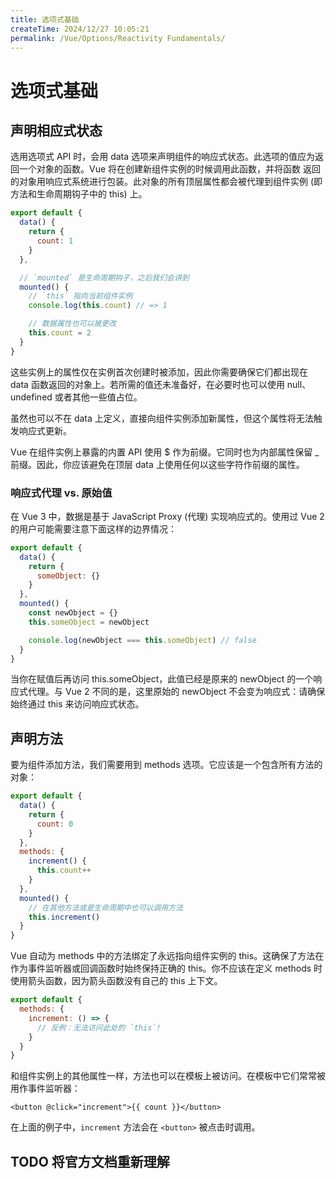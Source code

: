 ```yaml
---
title: 选项式基础
createTime: 2024/12/27 10:05:21
permalink: /Vue/Options/Reactivity Fundamentals/
---
```



# 选项式基础

## 声明相应式状态

选用选项式 API 时，会用 data 选项来声明组件的响应式状态。此选项的值应为返回一个对象的函数。Vue 将在创建新组件实例的时候调用此函数，并将函数
返回的对象用响应式系统进行包装。此对象的所有顶层属性都会被代理到组件实例 (即方法和生命周期钩子中的 this) 上。

```javascript
export default {
  data() {
    return {
      count: 1
    }
  },

  // `mounted` 是生命周期钩子，之后我们会讲到
  mounted() {
    // `this` 指向当前组件实例
    console.log(this.count) // => 1

    // 数据属性也可以被更改
    this.count = 2
  }
}
```

这些实例上的属性仅在实例首次创建时被添加，因此你需要确保它们都出现在 data 函数返回的对象上。若所需的值还未准备好，在必要时也可以使用 null、undefined 或者其他一些值占位。

虽然也可以不在 data 上定义，直接向组件实例添加新属性，但这个属性将无法触发响应式更新。

Vue 在组件实例上暴露的内置 API 使用 $ 作为前缀。它同时也为内部属性保留 _ 前缀。因此，你应该避免在顶层 data 上使用任何以这些字符作前缀的属性。

### 响应式代理 vs. 原始值

在 Vue 3 中，数据是基于 JavaScript Proxy (代理) 实现响应式的。使用过 Vue 2 的用户可能需要注意下面这样的边界情况：

```javascript
export default {
  data() {
    return {
      someObject: {}
    }
  },
  mounted() {
    const newObject = {}
    this.someObject = newObject

    console.log(newObject === this.someObject) // false
  }
}
```

当你在赋值后再访问 this.someObject，此值已经是原来的 newObject 的一个响应式代理。与 Vue 2 不同的是，这里原始的 newObject 
不会变为响应式：请确保始终通过 this 来访问响应式状态。

## 声明方法

要为组件添加方法，我们需要用到 methods 选项。它应该是一个包含所有方法的对象：

```javascript
export default {
  data() {
    return {
      count: 0
    }
  },
  methods: {
    increment() {
      this.count++
    }
  },
  mounted() {
    // 在其他方法或是生命周期中也可以调用方法
    this.increment()
  }
}
```
Vue 自动为 methods 中的方法绑定了永远指向组件实例的 this。这确保了方法在作为事件监听器或回调函数时始终保持正确的 this。你不应该在定义
methods 时使用箭头函数，因为箭头函数没有自己的 this 上下文。

```javascript
export default {
  methods: {
    increment: () => {
      // 反例：无法访问此处的 `this`!
    }
  }
}
```
和组件实例上的其他属性一样，方法也可以在模板上被访问。在模板中它们常常被用作事件监听器：

```vue-html
<button @click="increment">{{ count }}</button>
```

在上面的例子中，`increment` 方法会在 `<button>` 被点击时调用。

## TODO 将官方文档重新理解
